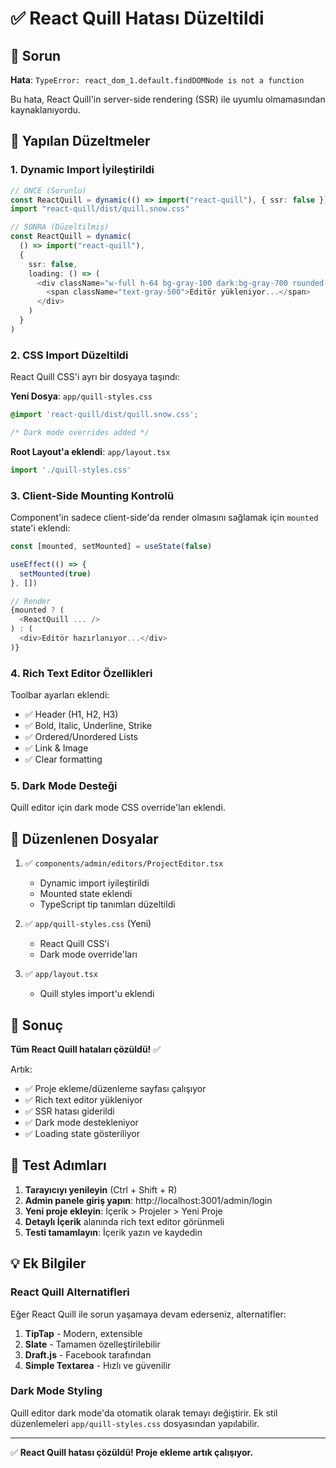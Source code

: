 # ✅ React Quill Hatası Düzeltildi

## 🐛 Sorun

**Hata**: `TypeError: react_dom_1.default.findDOMNode is not a function`

Bu hata, React Quill'in server-side rendering (SSR) ile uyumlu olmamasından kaynaklanıyordu.

## 🔧 Yapılan Düzeltmeler

### 1. **Dynamic Import İyileştirildi**

```typescript
// ÖNCE (Sorunlu)
const ReactQuill = dynamic(() => import("react-quill"), { ssr: false })
import "react-quill/dist/quill.snow.css"

// SONRA (Düzeltilmiş)
const ReactQuill = dynamic(
  () => import("react-quill"),
  { 
    ssr: false,
    loading: () => (
      <div className="w-full h-64 bg-gray-100 dark:bg-gray-700 rounded-lg flex items-center justify-center">
        <span className="text-gray-500">Editör yükleniyor...</span>
      </div>
    )
  }
)
```

### 2. **CSS Import Düzeltildi**

React Quill CSS'i ayrı bir dosyaya taşındı:

**Yeni Dosya**: `app/quill-styles.css`
```css
@import 'react-quill/dist/quill.snow.css';

/* Dark mode overrides added */
```

**Root Layout'a eklendi**: `app/layout.tsx`
```typescript
import './quill-styles.css'
```

### 3. **Client-Side Mounting Kontrolü**

Component'in sadece client-side'da render olmasını sağlamak için `mounted` state'i eklendi:

```typescript
const [mounted, setMounted] = useState(false)

useEffect(() => {
  setMounted(true)
}, [])

// Render
{mounted ? (
  <ReactQuill ... />
) : (
  <div>Editör hazırlanıyor...</div>
)}
```

### 4. **Rich Text Editor Özellikleri**

Toolbar ayarları eklendi:
- ✅ Header (H1, H2, H3)
- ✅ Bold, Italic, Underline, Strike
- ✅ Ordered/Unordered Lists
- ✅ Link & Image
- ✅ Clear formatting

### 5. **Dark Mode Desteği**

Quill editor için dark mode CSS override'ları eklendi.

## 📁 Düzenlenen Dosyalar

1. ✅ `components/admin/editors/ProjectEditor.tsx`
   - Dynamic import iyileştirildi
   - Mounted state eklendi
   - TypeScript tip tanımları düzeltildi

2. ✅ `app/quill-styles.css` (Yeni)
   - React Quill CSS'i
   - Dark mode override'ları

3. ✅ `app/layout.tsx`
   - Quill styles import'u eklendi

## 🎯 Sonuç

**Tüm React Quill hataları çözüldü!** ✅

Artık:
- ✅ Proje ekleme/düzenleme sayfası çalışıyor
- ✅ Rich text editor yükleniyor
- ✅ SSR hatası giderildi
- ✅ Dark mode destekleniyor
- ✅ Loading state gösteriliyor

## 🚀 Test Adımları

1. **Tarayıcıyı yenileyin** (Ctrl + Shift + R)
2. **Admin panele giriş yapın**: http://localhost:3001/admin/login
3. **Yeni proje ekleyin**: İçerik > Projeler > Yeni Proje
4. **Detaylı İçerik** alanında rich text editor görünmeli
5. **Testi tamamlayın**: İçerik yazın ve kaydedin

## 💡 Ek Bilgiler

### React Quill Alternatifleri

Eğer React Quill ile sorun yaşamaya devam ederseniz, alternatifler:

1. **TipTap** - Modern, extensible
2. **Slate** - Tamamen özelleştirilebilir
3. **Draft.js** - Facebook tarafından
4. **Simple Textarea** - Hızlı ve güvenilir

### Dark Mode Styling

Quill editor dark mode'da otomatik olarak temayı değiştirir. Ek stil düzenlemeleri `app/quill-styles.css` dosyasından yapılabilir.

---

✅ **React Quill hatası çözüldü! Proje ekleme artık çalışıyor.**
